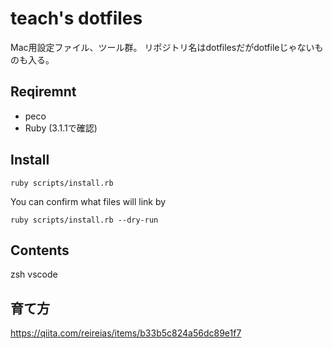 # teach's dotfiles
Mac用設定ファイル、ツール群。
リポジトリ名はdotfilesだがdotfileじゃないものも入る。

## Reqiremnt

- peco
- Ruby (3.1.1で確認)

## Install

```
ruby scripts/install.rb
```

You can confirm what files will link by

```
ruby scripts/install.rb --dry-run
```

## Contents

zsh
vscode 

## 育て方
https://qiita.com/reireias/items/b33b5c824a56dc89e1f7